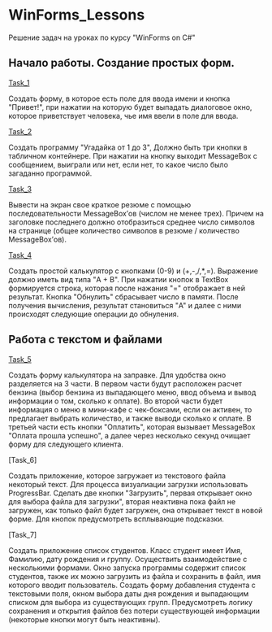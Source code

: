 # WinForms_Lessons
 Решение задач на уроках по курсу "WinForms on C#"

 ## Начало работы. Создание простых форм.
  
  [Task_1](https://github.com/nomadpyn/WinForms_Lessons/tree/master/Task_1)

   Создать форму, в которое есть поле для ввода имени и кнопка "Привет!", при нажатии на которую будет выпадать диалоговое окно, которое приветствует человека, чье имя ввели в поле для ввода.

  [Task_2](https://github.com/nomadpyn/WinForms_Lessons/tree/master/Task_2)

   Создать программу "Угадайка от 1 до 3", Должно быть три кнопки в табличном контейнере. При нажатии на кнопку выходит MessageBox с сообщением, выиграли или нет, если нет, то какое число было загаданно программой.

  [Task_3](https://github.com/nomadpyn/WinForms_Lessons/tree/master/Task_3)

   Вывести на экран свое краткое резюме с помощью последовательности MessageBox’ов (числом не менее трех). Причем на заголовке последнего должно отобразиться среднее число символов на странице (общее количество символов в резюме / количество MessageBox’ов).

  [Task_4](https://github.com/nomadpyn/WinForms_Lessons/tree/master/Task_4)

   Создать простой калькулятор с кнопками (0-9) и (+,-,/,*,=). Выражение должно иметь вид типа "A + B". При нажатии кнопок в TextBox формируется строка, которая после нажания "=" отображает в ней результат. Кнопка "Обнулить" сбрасывает число в памяти.  После получения вычисления, результат становиться "A" и далее с ними происходят следующие операции до обнуления.

  ## Работа с текстом и файлами

  [Task_5](https://github.com/nomadpyn/WinForms_Lessons/tree/master/Task_5)

   Создать форму калькулятора на заправке. Для удобства окно разделяется на 3 части. В первом части будут расположен расчет бензина (выбор бензина из выпадающего меню, ввод объема и вывод информации о том, сколько к оплате). Во второй части будет информация о меню в мини-кафе с чек-боксами, если он активен, то предлагает выбрать количество, и также выводи сколько к оплате. В третьей части есть кнопки "Оплатить", которая вызывает MessageBox "Оплата прошла успешно", а далее через несколько секунд очищает форму для следующего клиента.

  [Task_6]

   Создать приложение, которое загружает из текстового файла некоторый текст. Для процесса визуалиации загрузки использовать ProgressBar. Сделать две кнопки "Загрузить", первая открывает окно для выбора файла для загрузки", вторая неактивна пока файл не загружен, как только файл будет загружен, она открывает текст в новой форме. Для кнопок предусмотреть всплывающие подсказки.

  [Task_7]

   Создать приложение список студентов. Класс студент имеет Имя, Фамилию, дату рождения и группу. Осуществить взаимодействие с несколькими формами. Окно запуска программы содержит список студентов, также их можно загрузить из файла и сохранить в файл, имя которого вводит пользователь. Создать форму добавления студента с текстовыми поля, окном выбора даты дня рождения и выпадающим списком для выбора из существующих групп. Предусмотреть логику сохранения и открытия файлов без потери существующей информации (некоторые кнопки могут быть неактивны).


